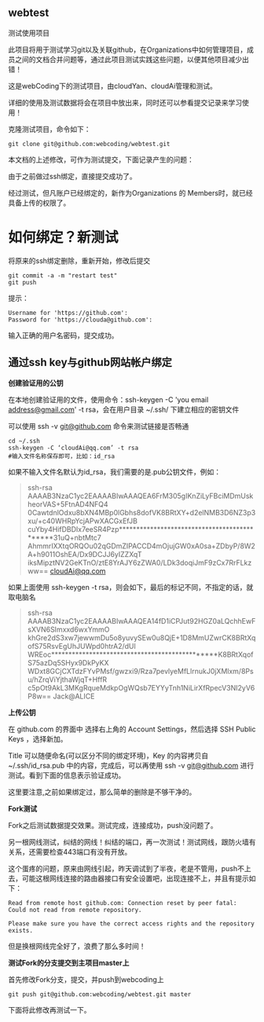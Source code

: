 ## webtest ##

测试使用项目

此项目将用于测试学习git以及关联github，在Organizations中如何管理项目，成员之间的文档合并问题等，通过此项目测试实践这些问题，以便其他项目减少出错！

这是webCoding下的测试项目，由cloudYan、cloudAi管理和测试。

详细的使用及测试数据将会在项目中放出来，同时还可以参看提交记录来学习使用！

克隆测试项目，命令如下：

    git clone git@github.com:webcoding/webtest.git

本文档的上述修改，可作为测试提交，下面记录产生的问题：

由于之前做过ssh绑定，直接提交成功了。

经过测试，但凡账户已经绑定的，新作为Organizations 的 Members时，就已经具备上传的权限了。

# 如何绑定？新测试 #

将原来的ssh绑定删除，重新开始，修改后提交

    git commit -a -m "restart test"
    git push

提示：

    Username for 'https://github.com':
	Password for 'https://clouda@github.com':

输入正确的用户名密码，提交成功。

## 通过ssh key与github网站帐户绑定 ##

**创建验证用的公钥**

在本地创建验证用的文件，使用命令：ssh-keygen -C 'you email address@gmail.com' -t rsa，会在用户目录 ~/.ssh/ 下建立相应的密钥文件

可以使用 ssh -v git@github.com 命令来测试链接是否畅通

    cd ~/.ssh
    ssh-keygen -C ‘cloudAi@qq.com’ -t rsa
    #输入文件名称保存即可，比如：id_rsa

如果不输入文件名默认为id_rsa，我们需要的是.pub公钥文件，例如：

> ssh-rsa AAAAB3NzaC1yc2EAAAABIwAAAQEA6FrM305gIKnZiLyFBciMDmUskheorVAS+5FtnAD4NFQ4
> 0CawtdnlOdxu8bXN4MBp0lGbhs8dofVK8BRtXY+d2elNMB3D6NZ3p3xu/+c40WHRpYcjAPwXACGxEfJB
> cuYby4HifDBDIx7eeSR4Pzp*********************************************31uQ+nbtMtc7
> AhmmrIXXtqORQOu02qGDmZIPACCD4mOjujGW0xA0sa+ZDbyP/8W2A+h9011OshEA/Dx9DCJJ6yIZZXqT
> iksMipztNV2GeKTnO/ztE8YrAJY6zZWA0/LDk3doqiJmF9zCx7RrFLkzww== cloudAi@qq.com

如果上面使用 ssh-keygen -t rsa，则会如下，最后的标记不同，不指定的话，就取电脑名

> ssh-rsa AAAAB3NzaC1yc2EAAAABIwAAAQEA14fD1iCPJut92HGZ0aLQchhEwFsXVN6SImxxd6wxYmmO
> khGre2dS3xw7jewwmDu5o8yuvySEw0u8QjE+1D8MmUZwrCK8BRtXqofS75RsvEgUhJUWpd0htrA2/dUl
> WREoc***********************************************K8BRtXqofS75azDq5SHyx9DkPyKX
> WDxt8GCjCXTdzFYvPMsf/gwzxi9/Rza7pevlyeMfLlrnukJ0jXMlxm/8Psu/hZrqViYjthaWjqT+HffR
> c5pOt9AkL3MKgRqueMdkpOgWQsb7EYYyTnh1NiLirXfRpecV3NI2yV6P8w== Jack@ALICE

**上传公钥**

在 github.com 的界面中 选择右上角的 Account Settings，然后选择 SSH Public Keys ，选择新加。

Title 可以随便命名(可以区分不同的绑定环境)，Key 的内容拷贝自 ~/.ssh/id_rsa.pub 中的内容，完成后，可以再使用 ssh -v git@github.com 进行测试。看到下面的信息表示验证成功。


这里要注意,之前如果绑定过，那么简单的删除是不够干净的。

**Fork测试**

Fork之后测试数据提交效果。测试完成，连接成功，push没问题了。

另一根网线测试，纠结的网线！纠结的端口，再一次测试！测试网线，跟防火墙有关系，还需要检查443端口有没有开放。

这个蛋疼的问题，原来由网线引起，昨天调试到了半夜，老是不管用，push不上去，可能这根网线连接的路由器接口有安全设置吧，出现连接不上，并且有提示如下：

    Read from remote host github.com: Connection reset by peer fatal: Could not read from remote repository.

    Please make sure you have the correct access rights and the repository exists.

但是换根网线完全好了，浪费了那么多时间！


**测试Fork的分支提交到主项目master上**

首先修改Fork分支，提交，并push到webcoding上

    git push git@github.com:webcoding/webtest.git master

下面将此修改再测试一下。
